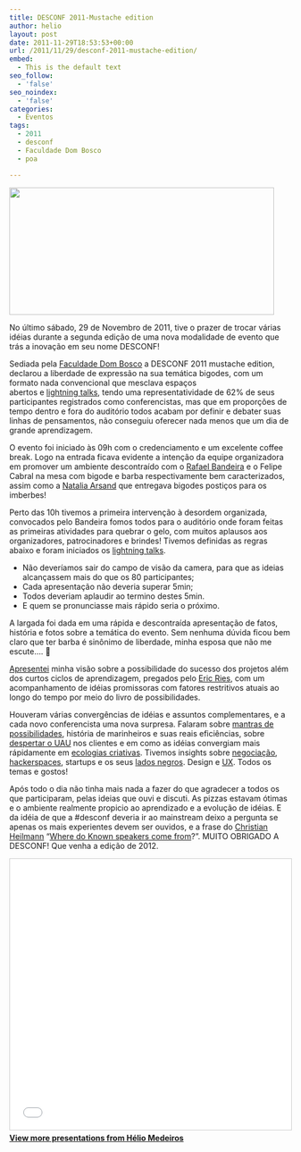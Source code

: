 ```yaml
---
title: DESCONF 2011-Mustache edition
author: helio
layout: post
date: 2011-11-29T18:53:53+00:00
url: /2011/11/29/desconf-2011-mustache-edition/
embed:
  - This is the default text
seo_follow:
  - 'false'
seo_noindex:
  - 'false'
categories:
  - Eventos
tags:
  - 2011
  - desconf
  - Faculdade Dom Bosco
  - poa

---
```

[<img class="aligncenter size-full wp-image-457" src="/uploads/2011/11/desconf2011.png" alt="" width="474" height="228" srcset="/uploads/2011/11/desconf2011.png 519w, /uploads/2011/11/desconf2011-300x144.png 300w" sizes="(max-width: 474px) 100vw, 474px" />][1]

No último sábado, 29 de Novembro de 2011, tive o prazer de trocar várias idéias durante a segunda edição de uma nova modalidade de evento que trás a inovação em seu nome DESCONF!

Sediada pela [Faculdade Dom Bosco][2] a DESCONF 2011 mustache edition, declarou a liberdade de expressão na sua temática bigodes, com um formato nada convencional que mesclava espaços abertos e [lightning talks][3], tendo uma representatividade de 62% de seus participantes registrados como conferencistas, mas que em proporções de tempo dentro e fora do auditório todos acabam por definir e debater suas linhas de pensamentos, não conseguiu oferecer nada menos que um dia de grande aprendizagem.

O evento foi iniciado às 09h com o credenciamento e um excelente coffee break. Logo na entrada ficava evidente a intenção da equipe organizadora em promover um ambiente descontraído com o [Rafael Bandeira][4] e o Felipe Cabral na mesa com bigode e barba respectivamente bem caracterizados, assim como a [Natalia Arsand][5] que entregava bigodes postiços para os imberbes!

Perto das 10h tivemos a primeira intervenção à desordem organizada, convocados pelo Bandeira fomos todos para o auditório onde foram feitas as primeiras atividades para quebrar o gelo, com muitos aplausos aos organizadores, patrocinadores e brindes! Tivemos definidas as regras abaixo e foram iniciados os [lightning talks][3].

  * Não deveríamos sair do campo de visão da camera, para que as ideias alcançassem mais do que os 80 participantes;
  * Cada apresentação não deveria superar 5min;
  * Todos deveriam aplaudir ao termino destes 5min.
  * E quem se pronunciasse mais rápido seria o próximo.

A largada foi dada em uma rápida e descontraída apresentação de fatos, história e fotos sobre a temática do evento. Sem nenhuma dúvida ficou bem claro que ter barba é sinônimo de liberdade, minha esposa que não me escute&#8230;. 🙂

[Apresentei][6] minha visão sobre a possibilidade do sucesso dos projetos além dos curtos ciclos de aprendizagem, pregados pelo [Eric Ries][7], com um acompanhamento de idéias promissoras com fatores restritivos atuais ao longo do tempo por meio do livro de possibilidades.

Houveram várias convergências de idéias e assuntos complementares, e a cada novo conferencista uma nova surpresa. Falaram sobre [mantras de possibilidades][8], história de marinheiros e suas reais eficiências, sobre [despertar o UAU][9] nos clientes e em como as idéias convergiam mais rápidamente em [ecologias criativas][10]. Tivemos insights sobre [negociação][11], [hackerspaces][12], startups e os seus [lados negros][13]. Design e [UX][14]. Todos os temas e gostos!

Após todo o dia não tinha mais nada a fazer do que agradecer a todos os que participaram, pelas ideias que ouvi e discuti. As pizzas estavam ótimas e o ambiente realmente propicio ao aprendizado e a evolução de idéias. E da idéia de que a #desconf deveria ir ao mainstream deixo a pergunta se apenas os mais experientes devem ser ouvidos, e a frase do [Christian Heilmann][15] &#8220;[Where do Known speakers come from][16]?&#8221;. MUITO OBRIGADO A DESCONF! Que venha a edição de 2012.

<p style="text-align: center">
  <div style="margin-bottom: 20px;">
<iframe src="//www.slideshare.net/slideshow/embed_code/key/10341848"
        width="595"
        height="485"
        frameborder="0"
        marginwidth="0"
        marginheight="0"
        scrolling="no"
        style="border:1px solid #CCC; border-width:1px; margin-bottom:5px; max-width: 100%;"
        allowfullscreen>
</iframe>
<div style="margin-bottom:5px">
    <strong><a href="//www.slideshare.net/heliomedeiros" target="_blank">View more presentations from Hélio Medeiros</a></strong>
</div>
</div>
</p>

 [1]: /uploads/2011/11/desconf2011.png
 [2]: www.faculdadedombosco.edu.br/ "Faculdade Dom Bosco"
 [3]: http://pt.wikipedia.org/wiki/Lightning_Talk "Lightning Talk"
 [4]: http://twitter.com/#!/rafb3 "Rafael Bandeira"
 [5]: http://twitter.com/#!/nataliarsand "Natalia Arsand"
 [6]: /2011/11/27/nao-adivinhe-o-futuro-acompanhe-o-mvp-e-livro-de-possibilidades/ "Desconf 2011 - Livro de Possibilidades"
 [7]: twitter.com/ericries "Eric Ries"
 [8]: http://www.slideshare.net/dwildt/mantra-das-possibilidades "Mantra de Possibilidade - Daniel Wildt"
 [9]: http://www.slideshare.net/deborawx/despertando-o-uau "Despertando o UAU - Deb Xavier"
 [10]: http://t.co/NXJON9jH "Ecologias Criativas - Carlos Villela"
 [11]: http://t.co/VS8MZkNs "Negociação - Guilherm Motta"
 [12]: http://blog.lfzawacki.com/hackerspace-na-desconf/ "Hackerspace - Lucas Fialho"
 [13]: http://t.co/9Vu1FoVx "Lado Negro das Startups - Flavio Steffens"
 [14]: http://www.slideshare.net/pedrobel/thoughts-on-user-experience "thoughts-on-user-experience - Pedro Belleza"
 [15]: http://twitter.com/#!/codepo8
 [16]: http://www.slideshare.net/cheilmann/be-a-kickass-speaker-mozcamp-2011